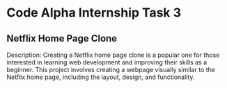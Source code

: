 # Code Alpha Internship Task 3
## Netflix Home Page Clone 

Description:
Creating a Netflix home page clone is a popular one for those
interested in learning web development and improving their
skills as a beginner.
This project involves creating a webpage visually similar to the
Netflix home page, including the layout, design, and functionality.
